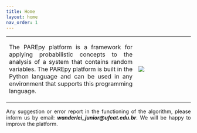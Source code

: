 ```yaml
---
title: Home
layout: home
nav_order: 1
---
```


<table>
  <tr>
    <td style="width:70%;"><p align="justify">The PAREpy platform is a framework for applying probabilistic concepts to the analysis of a system that contains random variables. The PAREpy platform is built in the Python language and can be used in any environment that supports this programming language.</p></td>
    <td style="width:30%;"><img src="/assets/imgages/logo.png"/></td>  
  </tr>
</table>  

<p align="justify">Any suggestion or error report in the functioning of the algorithm, please inform us by email: <b><i>wanderlei_junior@ufcat.edu.br</i></b>. We will be happy to improve the platform.</p>


